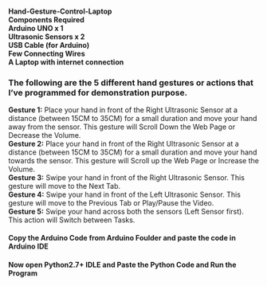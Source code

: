 <H4>Hand-Gesture-Control-Laptop<br> 
<b>Components Required<br>
Arduino UNO x 1<br>
Ultrasonic Sensors x 2<br>
USB Cable (for Arduino) <br>
Few Connecting Wires <br> 
A Laptop with internet connection</b><br></H4>

<H3>The following are the 5 different hand gestures or actions that I’ve programmed for demonstration purpose.</H3>

<b>Gesture 1:</b> Place your hand in front of the Right Ultrasonic Sensor at a distance (between 15CM to 35CM) for a small duration and move your hand away from the sensor. This gesture will Scroll Down the Web Page or Decrease the Volume.<br>
<b>Gesture 2:</b> Place your hand in front of the Right Ultrasonic Sensor at a distance (between 15CM to 35CM) for a small duration and move your hand towards the sensor. This gesture will Scroll up the Web Page or Increase the Volume.<br>
<b>Gesture 3:</b> Swipe your hand in front of the Right Ultrasonic Sensor. This gesture will move to the Next Tab.<br>
<b>Gesture 4:</b> Swipe your hand in front of the Left Ultrasonic Sensor. This gesture will move to the Previous Tab or Play/Pause the Video.<br>
<b>Gesture 5:</b> Swipe your hand across both the sensors (Left Sensor first). This action will Switch between Tasks.<br>

<H4>Copy the Arduino Code from Arduino Foulder and paste the code in Arduino IDE</H4>
<H4>Now open Python2.7+ IDLE and Paste the Python Code and Run the Program</H4> 
